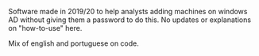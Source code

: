 Software made in 2019/20 to help analysts adding machines on windows AD without giving them a password to do this.
No updates or explanations on "how-to-use" here.

Mix of english and portuguese on code.
